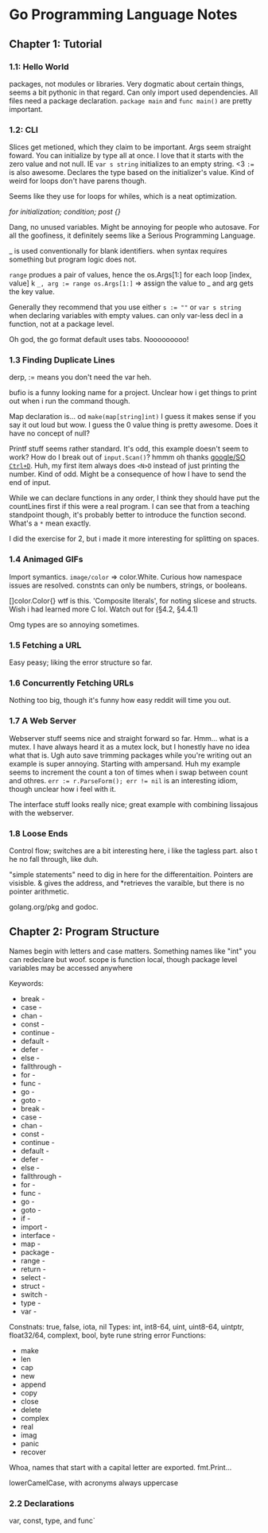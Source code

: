 # Go Programming Language Notes

## Chapter 1: Tutorial

### 1.1: Hello World
packages, not modules or libraries.
Very dogmatic about certain things, seems a bit pythonic in that regard.
Can only import used dependencies.
All files need a package declaration.
`package main` and `func main()` are pretty important.

### 1.2: CLI
Slices get metioned, which they claim to be important.
Args seem straight foward.
You can initialize by type all at once.
I love that it starts with the zero value and not null. IE `var s string` initializes to an empty string. <3
`:=` is also awesome. Declares the type based on the initializer's value.
Kind of weird for loops don't have parens though.

Seems like they use for loops for whiles, which is a neat optimization.

_for initialization; condition; post {}_

Dang, no unused variables. Might be annoying for people who autosave. For all the goofiness, it definitely seems like a Serious Programming Language.

_ is used conventionally for blank identifiers. when syntax requires something but program logic does not.

`range` produes a pair of values, hence the os.Args[1:] for each loop [index, value]
 k
`_, arg := range os.Args[1:]` =>
assign the value to _ and arg gets the key value.

Generally they recommend that you use either `s := ""` or `var s string` when declaring variables with empty values. can only var-less decl in a function, not at a package level.

Oh god, the go format default uses tabs. Nooooooooo!

### 1.3 Finding Duplicate Lines

derp, := means you don't need the var heh.

bufio is a funny looking name for a project.
Unclear how i get things to print out when i run the command though.

Map declaration is... od `make(map[string]int)` I guess it makes sense if you say it out loud but wow. I guess the 0 value thing is pretty awesome. Does it have no concept of null?

Printf stuff seems rather standard.
It's odd, this example doesn't seem to work? How do I break out of `input.Scan()`?  hmmm oh thanks [google/SO `Ctrl+D`](https://stackoverflow.com/questions/34481065/break-out-of-input-scan/34481857). Huh, my first item always does `<N>D`  instead of just printing the number. Kind of odd. Might be a consequence of how I have to send the end of input.

While we can declare functions in any order, I think they should have put the countLines first if this were a real program. I can see that from a teaching standpoint though, it's probably better to introduce the function second. What's a `*` mean exactly.

I did the exercise for 2, but i made it more interesting for splitting on spaces.

### 1.4 Animaged GIFs

Import symantics. `image/color` => color.White. Curious how namespace issues are resolved.
constnts can only be numbers, strings, or booleans.

[]color.Color{} wtf is this. 'Composite literals', for noting slicese and structs. Wish i had learned more C lol. Watch out for (§4.2, §4.4.1)

Omg types are so annoying sometimes.

### 1.5 Fetching a URL

Easy peasy; liking the error structure so far.

### 1.6 Concurrently Fetching URLs

Nothing too big, though it's funny how easy reddit will time you out.

### 1.7 A Web Server
Webserver stuff seems nice and straight forward so far.
Hmm... what is a mutex. I have always heard it as a mutex lock, but I honestly have no idea what that is.
Ugh auto save trimming packages while you're writing out an example is super annoying. Starting with ampersand.
Huh my example seems to increment the count a ton of times when i swap between count and othres.
`err := r.ParseForm(); err != nil` is an interesting idiom, though unclear how i feel with it.

The interface stuff looks really nice; great example with combining lissajous with the webserver.

### 1.8 Loose Ends

Control flow; switches are a bit interesting here, i like the tagless part. also t he no fall through, like duh.

"simple statements" need to dig in here for the differentaition.
Pointers are visisble. & gives the address, and *retrieves the varaible, but there is no pointer arithmetic.

golang.org/pkg and godoc.

## Chapter 2: Program Structure

Names begin with letters and case matters.
Something names like "int" you can redeclare but woof.
scope is function local, though package level variables may be accessed anywhere

Keywords:

- break -
- case -
- chan -
- const  -
- continue  -
- default -
- defer -
- else  -
- fallthrough  -
- for  -
- func -
- go -
- goto -
- break -
- case -
- chan -
- const  -
- continue  -
- default -
- defer -
- else  -
- fallthrough  -
- for  -
- func -
- go -
- goto -
- if -
- import -
- interface -
- map -
- package -
- range -
- return -
- select -
- struct -
- switch -
- type -
- var -

Constnats: true, false, iota, nil
Types: int, int8-64, uint, uint8-64, uintptr, float32/64, complext, bool, byte rune string error
Functions:
- make
- len
- cap
- new
- append
- copy
- close
- delete
- complex
- real
- imag
- panic
- recover

Whoa, names that start with a capital letter are exported. fmt.Print...

lowerCamelCase, with acronyms always uppercase

### 2.2 Declarations

var, const, type, and func`







